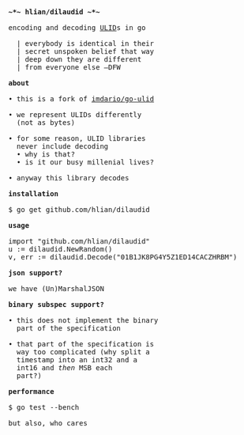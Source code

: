 <pre>

    <b>~*~ hlian/dilaudid ~*~</b>

    encoding and decoding <a href="https://github.com/alizain/ulid/blob/master/README.md">ULID</a>s in go

      | everybody is identical in their
      | secret unspoken belief that way
      | deep down they are different
      | from everyone else –DFW

    <b>about</b>

    • this is a fork of <a href="https://github.com/imdario/go-ulid">imdario/go-ulid</a>

    • we represent ULIDs differently
      (not as bytes)

    • for some reason, ULID libraries
      never include decoding
      • why is that?
      • is it our busy millenial lives?

    • anyway this library decodes

    <b>installation</b>

    $ go get github.com/hlian/dilaudid

    <b>usage</b>

    import "github.com/hlian/dilaudid"
    u := dilaudid.NewRandom()
    v, err := dilaudid.Decode("01B1JK8PG4Y5Z1ED14CACZHRBM")

    <b>json support?</b>

    we have (Un)MarshalJSON

    <b>binary subspec support?</b>

    • this does not implement the binary
      part of the specification

    • that part of the specification is
      way too complicated (why split a
      timestamp into an int32 and a
      int16 and <em>then</em> MSB each
      part?)

    <b>performance</b>

    $ go test --bench

    but also, who cares

</pre>
